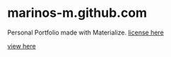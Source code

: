 # marinos-m.github.com
 Personal Portfolio made with Materialize.
 [license here](https://marinos-m.github.io/license.html)
 
[view here](https://marinos-m.github.io)
